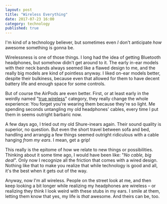 ```yaml
---
layout: post
title: "Wireless Everything"
date: 2017-07-23 16:00
category: technology
published: true
---
```



I'm kind of a technology believer, but sometimes even *I* don't anticipate *how* awesome something is gonna be.

Wirelessness is one of those things. I long had the idea of getting Bluetooth headphones, but somehow didn't get around to it. The early in-ear models with their neck bands always seemed like a flawed design to me, and the really big models are kind of pointless anyway. I liked on-ear models better, despite their bulkiness, because even that allowed for them to have decent battery life and enough space for some controls.

But of course the AirPods are even better. First, or at least early in the weirdly named "[true wireless](http://thewirecutter.com/reviews/best-true-wireless-headphones/)" category, they really change the whole experience: You forget you're wearing them because they're so light. Me spending seconds untangling my old headphones' cables, every time I put them in seems outright barbaric now. 

A few days ago, I tried out my old Shure-inears again. Their sound quality is superior, no question. But even the short travel between sofa and bed, handling and arrangig a few things seemed outright ridiculous with a cable hanging *from my ears*. I mean, get a grip!

This really is the epitome of how we relate to new things or possibilities. Thinking about it some time ago, I would have been like: "*No cable, big deal*". Only now I recognize all the friction that comes with a wired design. Nothing like that to make you realize that while technology is good and all, it's the best when it gets out of the way.

Anyway, now I'm all wireless. People on the street look at me, and then keep looking a bit longer while realizing my headphones are wireless – or realizing they think I look weird with these stubs in my ears. I smile at them, letting them know that yes, my life is *that* awesome. And theirs can be, too.